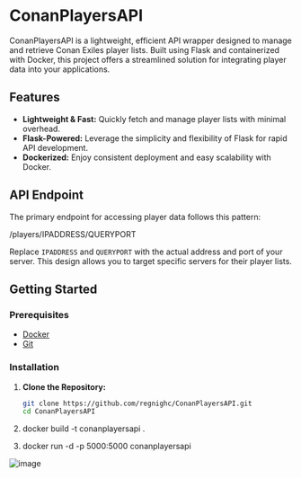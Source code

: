 # ConanPlayersAPI

ConanPlayersAPI is a lightweight, efficient API wrapper designed to manage and retrieve Conan Exiles player lists. Built using Flask and containerized with Docker, this project offers a streamlined solution for integrating player data into your applications.

## Features
- **Lightweight & Fast:** Quickly fetch and manage player lists with minimal overhead.
- **Flask-Powered:** Leverage the simplicity and flexibility of Flask for rapid API development.
- **Dockerized:** Enjoy consistent deployment and easy scalability with Docker.

## API Endpoint
The primary endpoint for accessing player data follows this pattern:

/players/IPADDRESS/QUERYPORT

Replace `IPADDRESS` and `QUERYPORT` with the actual address and port of your server. This design allows you to target specific servers for their player lists.

## Getting Started

### Prerequisites
- [Docker](https://www.docker.com/)
- [Git](https://git-scm.com/)

### Installation
1. **Clone the Repository:**
   ```bash
   git clone https://github.com/regnighc/ConanPlayersAPI.git
   cd ConanPlayersAPI
   
2. docker build -t conanplayersapi .

3. docker run -d -p 5000:5000 conanplayersapi

![image](https://github.com/user-attachments/assets/de186e32-3feb-4696-9c79-30984c263a4d)

